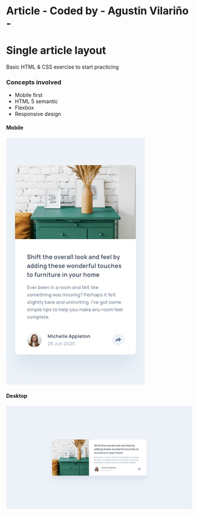 # Article - Coded by -  Agustin Vilariño - 

# Single article layout

Basic HTML & CSS exercise to start practicing 


### Concepts involved

* Mobile first
* HTML 5 semantic
* Flexbox
* Responsive design


#### Mobile

![Screenshot](https://raw.githubusercontent.com/avilarino/article-html-css/master/assets/img/design/mobile-design.jpg)

#### Desktop

![Screenshot](https://raw.githubusercontent.com/avilarino/article-html-css/master/assets/img/design/desktop-design.jpg)


